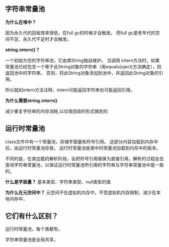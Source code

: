 ## 字符串常量池

**为什么在堆中？**

因为永久代的回收效率很低，在full gc的时候才会触发。
而full gc是老年代的空间不足、永久代不足时才会触发。

**string.intern()？**

一个初始为空的字符串池，它由类String独自维护。
当调用 intern方法时，如果常量池已经包含一个等于此String对象的字符串（用equals(oject)方法确定），则返回池中的字符串。
否则，将此String对象添加到池中，并返回此String对象的引用。

所以就如intern方法注释，intern可能返回字符串也可能返回引用。

**为什么需要string.intern()**

减少重复字符串的内存消耗,以垃圾回收的形式做到的

## 运行时常量池

class文件中有一个常量池，存储字面量和符号引用。
这部分内容加载到内存中后，由运行时常量池存放。
运行时常量池是类中的常量池加载到内存中的版本。

不同的是，在类加载的解析阶段，会把符号引用替换为直接引用，解析的过程会去查询字符串常量池，以保证运行时常量池所引用的字符串与字符串常量池中是一致的。

**什么是字面量？**
基本类型、字符串类型、null类型的值

**为什么在元空间中？**
元空间不在虚拟机内存中，不受虚拟机内存限制，减少在本地内存中，

## 它们有什么区别？

运行时常量池，每个类都有。

字符串常量池是全局共享。